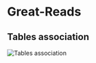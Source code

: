 # Great-Reads
## Tables association
![Tables association](https://github.com/oanapaun91/Great-Reads/blob/master/GreatReads%20updated.png)

